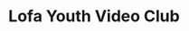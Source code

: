 ---
title: "Lofa Youth Video Club"
url: /voinjama/lofa-youth-video-club-voinjama-central-street/
shop: video
---